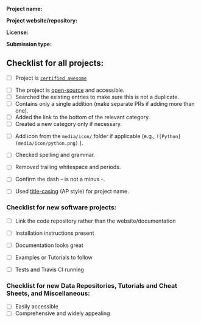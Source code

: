 <!-- Thank you for contributing to our list! -->
<!-- Please write a DESCRIPTIVE TITLE for the pull request and commits. -->


__Project name:__

__Project website/repository:__

__License:__

__Submission type:__
<!-- Submission type can be one of "New Software Project", "New Data Repository", "New Tutorial or Cheat Sheet", "New Miscellaneous", or "Fix/update existing entry" -->


<!-- In the following checklist, an empty check-box is "[ ]", a checked check-box is "[x]". You can also interactively click the boxes once the PR is submitted. -->

## Checklist for all projects:
<!-- If adding a project to the list, make sure it fulfills the following criteria. -->

<!-- Make sure it's "certified awesome"! -->
- [ ] Project is [`certified awesome`](awesome.md)

<!-- General requirements -->
- [ ] The project is [open-source](https://opensource.org/licenses/alphabetical) and accessible.
- [ ] Searched the existing entries to make sure this is not a duplicate.
- [ ] Contains only a single addition (make separate PRs if adding more than one).
- [ ] Added the link to the bottom of the relevant category.
- [ ] Created a new category only if necessary.

<!-- Formatting criteria -->
- [ ] Add icon from the `media/icon/` folder if applicable (e.g., `![Python](media/icon/python.png)` ).
- [ ] Checked spelling and grammar.
- [ ] Removed trailing whitespace and periods.
- [ ] Confirm the dash – is not a minus -.
- [ ] Used [title-casing](https://apastyle.apa.org/style-grammar-guidelines/capitalization/title-case) (AP style) for project name.


### Checklist for new software projects:

- [ ] Link the code repository rather than the website/documentation
- [ ] Installation instructions present
- [ ] Documentation looks great
- [ ] Examples or Tutorials to follow
- [ ] Tests and Travis CI running


### Checklist for new Data Repositories, Tutorials and Cheat Sheets, and Miscellaneous:

- [ ] Easily accessible
- [ ] Comprehensive and widely appealing
